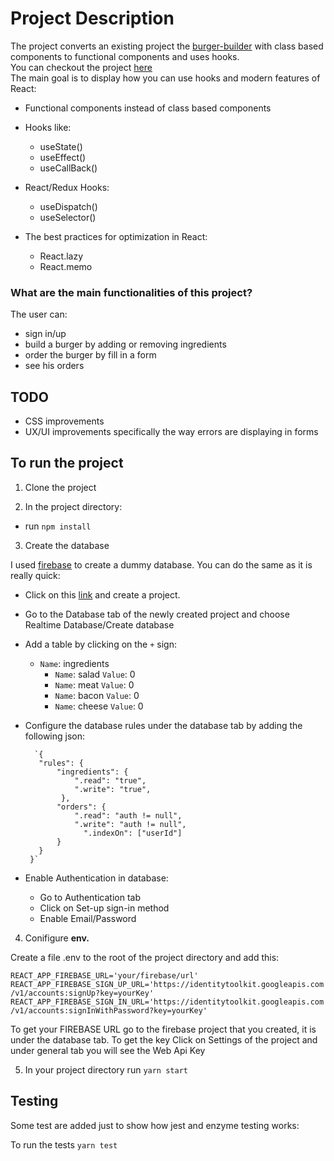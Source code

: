 # Project Description

The project converts an existing project the [burger-builder](https://github.com/stLoiz/react-project-burger-builder) with class based components to functional components and uses hooks.<br/>
You can checkout the project [here](https://www.stellaloizou.eu/burger-builder-react-project/)<br/>
The main goal is to display how you can use hooks and modern features of React:

- Functional components instead of class based components<br/>
- Hooks like:
  - useState()
  - useEffect()
  - useCallBack()
- React/Redux Hooks:

  - useDispatch()
  - useSelector()

- The best practices for optimization in React:
  - React.lazy
  - React.memo

### What are the main functionalities of this project?

The user can:

- sign in/up
- build a burger by adding or removing ingredients
- order the burger by fill in a form
- see his orders

## TODO
- CSS improvements
- UX/UI improvements specifically the way errors are displaying in forms

## To run the project

1. Clone the project

2. In the project directory:

- run `npm install`

3. Create the database

I used [firebase](https://firebase.google.com/?gclid=EAIaIQobChMIpNfBiZqd6QIVlO7tCh3_xQDlEAAYASAAEgImxfD_BwE) to create a dummy database. You can do the same as it is really quick:

- Click on this [link](https://firebase.google.com/?gclid=EAIaIQobChMIpNfBiZqd6QIVlO7tCh3_xQDlEAAYASAAEgImxfD_BwE) and create a project.

- Go to the Database tab of the newly created project and choose Realtime Database/Create database

- Add a table by clicking on the `+` sign:

  - `Name`: ingredients
    - `Name`: salad `Value`: 0
    - `Name`: meat `Value`: 0
    - `Name`: bacon `Value`: 0
    - `Name`: cheese `Value`: 0

- Configure the database rules under the database tab by adding the following json:

        `{
         "rules": {
             "ingredients": {
                 ".read": "true",
                 ".write": "true",
              },
             "orders": {
                 ".read": "auth != null",
                 ".write": "auth != null",
                   ".indexOn": ["userId"]
             }
         }
       }`

- Enable Authentication in database:
  - Go to Authentication tab
  - Click on Set-up sign-in method
  - Enable Email/Password

4. Conifigure **env.**

Create a file .env to the root of the project directory and add this:

`REACT_APP_FIREBASE_URL='your/firebase/url'`
`REACT_APP_FIREBASE_SIGN_UP_URL='https://identitytoolkit.googleapis.com/v1/accounts:signUp?key=yourKey'`
`REACT_APP_FIREBASE_SIGN_IN_URL='https://identitytoolkit.googleapis.com/v1/accounts:signInWithPassword?key=yourKey'`

To get your FIREBASE URL go to the firebase project that you created, it is under the database tab.
To get the key Click on Settings of the project and under general tab you will see the Web Api Key

5. In your project directory run `yarn start`

## Testing

Some test are added just to show how jest and enzyme testing works:

To run the tests `yarn test`
